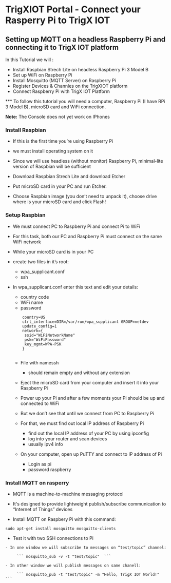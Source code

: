 
 
# TrigXIOT Portal -  Connect your Rasperry Pi to TrigX IOT

## Setting up MQTT on a headless Raspberry Pi and connecting it to TrigX IOT platform

In this Tutorial we will : 

- Install Raspbian Strech Lite on headless Raspberry Pi 3 Model B
- Set up WiFi on Raspberry Pi
- Install Mosquitto (MQTT Server) on Raspberry Pi
- Register Devices & Channles on the TrigXIOT platform
- Connect Raspberry Pi with TrigX IOT Platform


*** To follow this tutorial you will need a computer, Raspberry Pi (I have RPi 3 Model B), microSD card and WiFi connection.

**Note:** The Console does not yet work on IPhones

### Install Raspbian

- If this is the first time you’re using Raspberry Pi
- we must install operating system on it
- Since we will use headless (without monitor) Raspberry Pi, minimal-lite version of Raspbian will be sufficient
- Download Raspbian Strech Lite and download Etcher
- Put microSD card in your PC and run Etcher.

- Choose Raspbian image (you don’t need to unpack it), choose drive where is your microSD card and click Flash!


### Setup Raspbian

- We must connect PC to Raspberry Pi and connect Pi to WiFi
- For this task, both our PC and Raspberry Pi must connect on the same WiFi network
- While your microSD card is in your PC
- create two files in it’s root:
     - wpa_supplicant.conf
     - ssh

- In wpa_supplicant.conf enter this text and edit your details: 
     - country code
     - WiFi name
     - password
     
   ``` 
       country=US
       ctrl_interface=DIR=/var/run/wpa_supplicant GROUP=netdev
       update_config=1
       network={
        ssid="WiFiNetworkName"
        psk="WiFiPassword"
        key_mgmt=WPA-PSK
       } 
       
    ```
       

     - File with namessh 
          - should remain empty and without any extension
          
          
  - Eject the microSD card from your computer and insert it into your Raspberry Pi
  - Power up your Pi and after a few moments your Pi should be up and connected to WiFi
  - But we don’t see that until we connect from PC to Raspberry Pi
  - For that, we must find out local IP address of Raspberry Pi
      - find out the local IP address of your PC by using ipconfig
      - log into your router and scan devices
      - usually ipv4 info
      
  - On your computer, open up PuTTY and connect to IP address of Pi
      - Login as pi 
      - password raspberry
      
### Install MQTT on rasperry

 - MQTT is a machine-to-machine messaging protocol
 - It's designed to provide lightweight publish/subscribe communication to “Internet of Things” devices
 
  - Install MQTT on Raspbery Pi with this command:

   ``` sudo apt-get install mosquitto mosquitto-clients ```
   
   - Test it with two SSH connections to Pi

    - In one window we will subscribe to messages on “test/topic” channel:

         ``` mosquitto_sub -v -t "test/topic"  ```

    - In other window we will publish messages on same chanell:

         ``` mosquitto_pub -t "test/topic" -m "Hello, TrigX IOT World!"  ```

